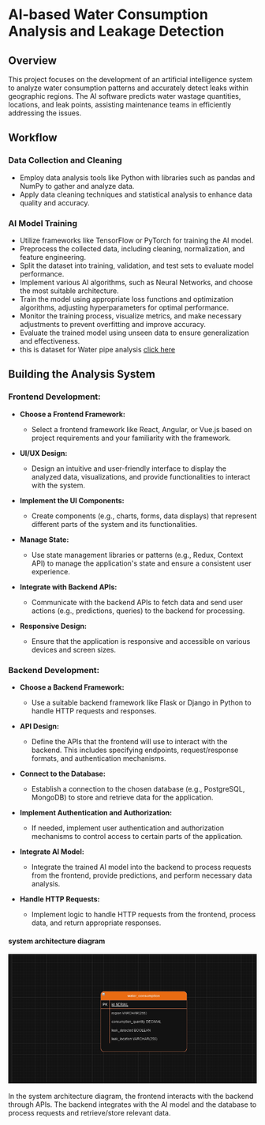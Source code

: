 # AI-based Water Consumption Analysis and Leakage Detection

## Overview
This project focuses on the development of an artificial intelligence system to analyze water consumption patterns and accurately detect leaks within geographic regions. The AI software predicts water wastage quantities, locations, and leak points, assisting maintenance teams in efficiently addressing the issues.

## Workflow


### Data Collection and Cleaning
- Employ data analysis tools like Python with libraries such as pandas and NumPy to gather and analyze data.
- Apply data cleaning techniques and statistical analysis to enhance data quality and accuracy.

### AI Model Training
- Utilize frameworks like TensorFlow or PyTorch for training the AI model.
- Preprocess the collected data, including cleaning, normalization, and feature engineering.
- Split the dataset into training, validation, and test sets to evaluate model performance.
- Implement various AI algorithms, such as Neural Networks, and choose the most suitable architecture.
- Train the model using appropriate loss functions and optimization algorithms, adjusting hyperparameters for optimal performance.
- Monitor the training process, visualize metrics, and make necessary adjustments to prevent overfitting and improve accuracy.
- Evaluate the trained model using unseen data to ensure generalization and effectiveness.
- this is dataset for Water pipe analysis [click here ](https://www.mdpi.com/2306-5729/6/9/100)



## Building the Analysis System

### Frontend Development:

- **Choose a Frontend Framework:**
  - Select a frontend framework like React, Angular, or Vue.js based on project requirements and your familiarity with the framework.

- **UI/UX Design:**
  - Design an intuitive and user-friendly interface to display the analyzed data, visualizations, and provide functionalities to interact with the system.

- **Implement the UI Components:**
  - Create components (e.g., charts, forms, data displays) that represent different parts of the system and its functionalities.

- **Manage State:**
  - Use state management libraries or patterns (e.g., Redux, Context API) to manage the application's state and ensure a consistent user experience.

- **Integrate with Backend APIs:**
  - Communicate with the backend APIs to fetch data and send user actions (e.g., predictions, queries) to the backend for processing.

- **Responsive Design:**
  - Ensure that the application is responsive and accessible on various devices and screen sizes.

### Backend Development:

- **Choose a Backend Framework:**
  - Use a suitable backend framework like Flask or Django in Python to handle HTTP requests and responses.

- **API Design:**
  - Define the APIs that the frontend will use to interact with the backend. This includes specifying endpoints, request/response formats, and authentication mechanisms.

- **Connect to the Database:**
  - Establish a connection to the chosen database (e.g., PostgreSQL, MongoDB) to store and retrieve data for the application.

- **Implement Authentication and Authorization:**
  - If needed, implement user authentication and authorization mechanisms to control access to certain parts of the application.

- **Integrate AI Model:**
  - Integrate the trained AI model into the backend to process requests from the frontend, provide predictions, and perform necessary data analysis.

- **Handle HTTP Requests:**
  - Implement logic to handle HTTP requests from the frontend, process data, and return appropriate responses.
#### system architecture diagram
![System Architecture](https://raw.githubusercontent.com/salahkhenfer/AIJO/main/projects/41/Screenshot%202023-09-28%20110658.png)

In the system architecture diagram, the frontend interacts with the backend through APIs. The backend integrates with the AI model and the database to process requests and retrieve/store relevant data.




